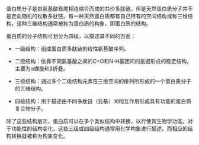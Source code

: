 蛋白质分子是由氨基酸首尾相连缩合而成的共价多肽链，但是天然蛋白质分子并不是走向随机的松散多肽链。每一种天然蛋白质都有自己特有的空间结构或称三维结构，这种三维结构通常被称为蛋白质的构象，即蛋白质的结构。

蛋白质的分子结构可划分为四级，以描述其不同的方面：

- 一级结构：组成蛋白质多肽链的线性氨基酸序列。

- 二级结构：依靠不同氨基酸之间的C=O和N-H基团间的氢键形成的稳定结构，主要为α螺旋和β折叠。

- 三级结构：通过多个二级结构元素在三维空间的排列所形成的一个蛋白质分子的三维结构。

- 四级结构：用于描述由不同多肽链（亚基）间相互作用形成具有功能的蛋白质复合物分子。

除了这些结构层次，蛋白质可以在多个类似结构中转换，以行使其生物学功能。对于功能性的结构变化，这些三级或四级结构通常用化学构象进行描述，而相应的结构转换就被称为构象变化。
